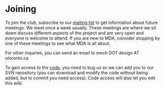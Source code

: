 # Joining #

To join the club, subscribe to our [mailing list](http://groups.google.com/group/mda-utoronto/) to get information about future meetings. We meet once a week usually. These meetings are where we sit down discuss different aspects of the project and are very open and everyone is welcome to attend. If you are new to MDA, consider stopping by one of these meetings to see what MDA is all about.

For other inquiries, you can send an email to mech DOT design AT utoronto.ca

To gain access to the [code](http://code.google.com/p/mda-ut/), you need to bug us so we can add you to our SVN repository (you can download and modify the code without being added, but to commit you need access). Code access will also let you edit this wiki.